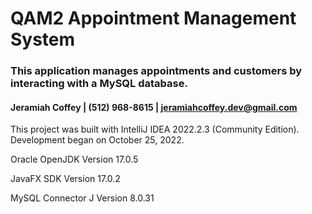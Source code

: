 # QAM2 Appointment Management System

### This application manages appointments and customers by interacting with a MySQL database.

#### Jeramiah Coffey |   (512) 968-8615 | jeramiahcoffey.dev@gmail.com

This project was built with IntelliJ IDEA 2022.2.3 (Community Edition). Development began on October 25, 2022.

Oracle OpenJDK Version 17.0.5

JavaFX SDK Version 17.0.2

MySQL Connector J Version 8.0.31